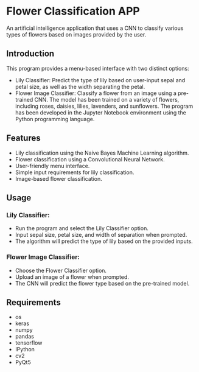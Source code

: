 # Flower Classification APP
An artificial intelligence application that uses a CNN to classify various types of flowers based on images provided by the user.

## Introduction
This program provides a menu-based interface with two distinct options:
- Lily Classifier: Predict the type of lily based on user-input sepal and petal size, as well as the width separating the petal.
- Flower Image Classifier: Classify a flower from an image using a pre-trained CNN. The model has been trained on a variety of flowers, including roses, daisies, lilies, lavenders, and sunflowers.
The program has been developed in the Jupyter Notebook environment using the Python programming language.

## Features
- Lily classification using the Naive Bayes Machine Learning algorithm.
- Flower classification using a Convolutional Neural Network.
- User-friendly menu interface.
- Simple input requirements for lily classification.
- Image-based flower classification.

## Usage
### Lily Classifier:

- Run the program and select the Lily Classifier option.
- Input sepal size, petal size, and width of separation when prompted.
- The algorithm will predict the type of lily based on the provided inputs.
  
### Flower Image Classifier:
- Choose the Flower Classifier option.
- Upload an image of a flower when prompted.
- The CNN will predict the flower type based on the pre-trained model.

## Requirements
- os
- keras
- numpy 
- pandas
- tensorflow
- IPython
- cv2
- PyQt5
